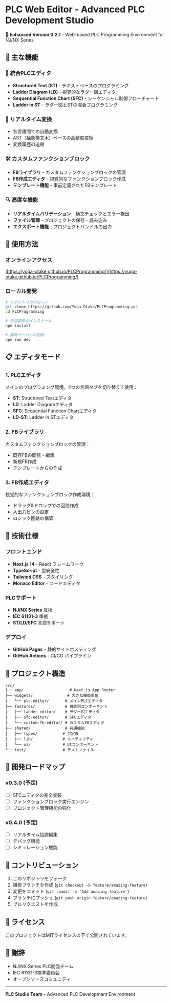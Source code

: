 # PLC Web Editor - Advanced PLC Development Studio

🚀 **Enhanced Version 0.2.1** - Web-based PLC Programming Environment for NJ/NX Series

## 🌟 主な機能

### 📝 統合PLCエディタ
- **Structured Text (ST)** - テキストベースのプログラミング
- **Ladder Diagram (LD)** - 視覚的なラダー図エディタ
- **Sequential Function Chart (SFC)** - シーケンシャル制御フローチャート
- **Ladder in ST** - ラダー図とSTの混合プログラミング

### 🔄 リアルタイム変換
- 各言語間での自動変換
- AST（抽象構文木）ベースの高精度変換
- 変換履歴の追跡

### 🛠️ カスタムファンクションブロック
- **FBライブラリ** - カスタムファンクションブロックの管理
- **FB作成エディタ** - 視覚的なファンクションブロック作成
- **テンプレート機能** - 事前定義されたFBテンプレート

### 🔍 高度な機能
- **リアルタイムバリデーション** - 構文チェックとエラー検出
- **ファイル管理** - プロジェクトの保存・読み込み
- **エクスポート機能** - プロジェクトバンドルの出力

## 🚀 使用方法

### オンラインアクセス
[https://yuga-otake.github.io/PLCProgramming/](https://yuga-otake.github.io/PLCProgramming/)

### ローカル開発
```bash
# リポジトリのクローン
git clone https://github.com/Yuga-Otake/PLCProgramming.git
cd PLCProgramming

# 依存関係のインストール
npm install

# 開発サーバーの起動
npm run dev
```

## 📋 エディタモード

### 1. PLCエディタ
メインのプログラミング環境。4つの言語タブを切り替えて使用：
- **ST**: Structured Textエディタ
- **LD**: Ladder Diagramエディタ  
- **SFC**: Sequential Function Chartエディタ
- **LD-ST**: Ladder in STエディタ

### 2. FBライブラリ
カスタムファンクションブロックの管理：
- 既存FBの閲覧・編集
- 新規FB作成
- テンプレートからの作成

### 3. FB作成エディタ
視覚的なファンクションブロック作成環境：
- ドラッグ&ドロップでの回路作成
- 入出力ピンの設定
- ロジック回路の構築

## 🔧 技術仕様

### フロントエンド
- **Next.js 14** - React フレームワーク
- **TypeScript** - 型安全性
- **Tailwind CSS** - スタイリング
- **Monaco Editor** - コードエディタ

### PLCサポート
- **NJ/NX Series** 互換
- **IEC 61131-3** 準拠
- **ST/LD/SFC** 言語サポート

### デプロイ
- **GitHub Pages** - 静的サイトホスティング
- **GitHub Actions** - CI/CD パイプライン

## 📁 プロジェクト構造

```
src/
├── app/                    # Next.js App Router
├── widgets/               # 大きな機能単位
│   └── plc-editor/       # メインPLCエディタ
├── features/             # 機能別コンポーネント
│   ├── ladder-editor/    # ラダー図エディタ
│   ├── sfc-editor/       # SFCエディタ
│   └── custom-fb-editor/ # カスタムFBエディタ
├── shared/               # 共通機能
│   ├── types/           # 型定義
│   ├── lib/             # ユーティリティ
│   └── ui/              # UIコンポーネント
└── test/                # テストファイル
```

## 🎯 開発ロードマップ

### v0.3.0 (予定)
- [ ] SFCエディタの完全実装
- [ ] ファンクションブロック実行エンジン
- [ ] プロジェクト管理機能の強化

### v0.4.0 (予定)
- [ ] リアルタイム協調編集
- [ ] デバッグ機能
- [ ] シミュレーション機能

## 🤝 コントリビューション

1. このリポジトリをフォーク
2. 機能ブランチを作成 (`git checkout -b feature/amazing-feature`)
3. 変更をコミット (`git commit -m 'Add amazing feature'`)
4. ブランチにプッシュ (`git push origin feature/amazing-feature`)
5. プルリクエストを作成

## 📄 ライセンス

このプロジェクトはMITライセンスの下で公開されています。

## 🙏 謝辞

- NJ/NX Series PLC開発チーム
- IEC 61131-3標準委員会
- オープンソースコミュニティ

---

**PLC Studio Team** - Advanced PLC Development Environment 